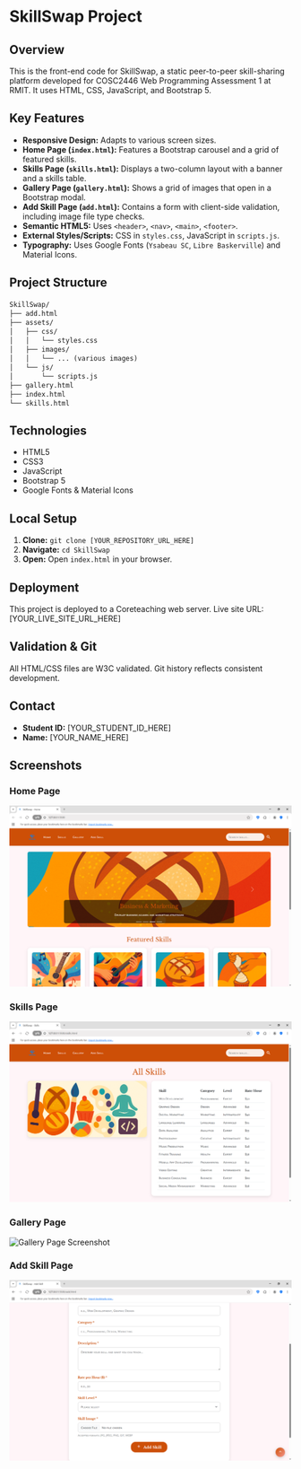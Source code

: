 # SkillSwap Project

## Overview

This is the front-end code for SkillSwap, a static peer-to-peer skill-sharing platform developed for COSC2446 Web Programming Assessment 1 at RMIT. It uses HTML, CSS, JavaScript, and Bootstrap 5.

## Key Features

-   **Responsive Design:** Adapts to various screen sizes.
-   **Home Page (`index.html`):** Features a Bootstrap carousel and a grid of featured skills.
-   **Skills Page (`skills.html`):** Displays a two-column layout with a banner and a skills table.
-   **Gallery Page (`gallery.html`):** Shows a grid of images that open in a Bootstrap modal.
-   **Add Skill Page (`add.html`):** Contains a form with client-side validation, including image file type checks.
-   **Semantic HTML5:** Uses `<header>`, `<nav>`, `<main>`, `<footer>`.
-   **External Styles/Scripts:** CSS in `styles.css`, JavaScript in `scripts.js`.
-   **Typography:** Uses Google Fonts (`Ysabeau SC`, `Libre Baskerville`) and Material Icons.

## Project Structure

```
SkillSwap/
├── add.html
├── assets/
│   ├── css/
│   │   └── styles.css
│   ├── images/
│   │   └── ... (various images)
│   └── js/
│       └── scripts.js
├── gallery.html
├── index.html
└── skills.html
```

## Technologies

-   HTML5
-   CSS3
-   JavaScript
-   Bootstrap 5
-   Google Fonts & Material Icons

## Local Setup

1.  **Clone:** `git clone [YOUR_REPOSITORY_URL_HERE]`
2.  **Navigate:** `cd SkillSwap`
3.  **Open:** Open `index.html` in your browser.

## Deployment

This project is deployed to a Coreteaching web server. Live site URL: [YOUR_LIVE_SITE_URL_HERE]

## Validation & Git

All HTML/CSS files are W3C validated. Git history reflects consistent development.

## Contact

-   **Student ID:** [YOUR_STUDENT_ID_HERE]
-   **Name:** [YOUR_NAME_HERE]




## Screenshots

### Home Page

![Home Page Screenshot](./assets/images/screenshots/home.png)

### Skills Page

![Skills Page Screenshot](./assets/images/screenshots/skills.png)

### Gallery Page

![Gallery Page Screenshot](./assets/images/screenshots/gallery.png)

### Add Skill Page

![Add Skill Page Screenshot](./assets/images/screenshots/add_skill.png)

